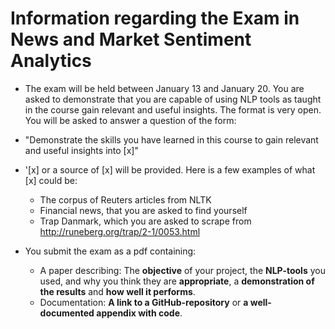 
# Information regarding the Exam in News and Market Sentiment Analytics

- The exam will be held between January 13 and January 20. You are asked to demonstrate that you are capable of using NLP tools as taught in the course gain relevant and useful insights. The format is very open. You will be asked to answer a question of the form:
 + "Demonstrate the skills you have learned in this course to gain relevant and useful insights into [x]"

- '[x] or a source of [x] will be provided. Here is a few examples of what [x] could be:
  + The corpus of Reuters articles from NLTK 
  + Financial news, that you are asked to find yourself 
  + Trap Danmark, which you are asked to scrape from http://runeberg.org/trap/2-1/0053.html 


- You submit the exam as a pdf containing: 
  + A paper describing: The **objective** of your project, the **NLP-tools** you used, and why you think they are **appropriate**, a **demonstration of the results** and **how well it performs**. 
  + Documentation: **A link to a GitHub-repository** or **a well-documented appendix with code**.
